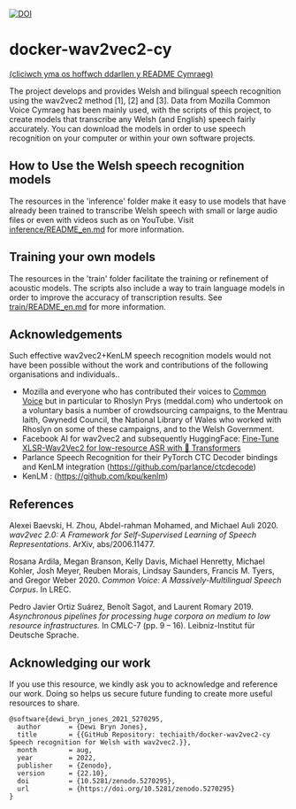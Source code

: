 
[![DOI](https://zenodo.org/badge/DOI/10.5281/zenodo.5270295.svg)](https://doi.org/10.5281/zenodo.5270295)

# docker-wav2vec2-cy

[(cliciwch yma os hoffwch ddarllen y README Cymraeg)](README.md)

The project develops and provides Welsh and bilingual speech recognition using the wav2vec2 method [1], [2] and [3]. Data from Mozilla Common Voice Cymraeg has been mainly used, with the scripts of this project, to create models that transcribe any Welsh (and English) speech fairly accurately. You can download the models in order to use speech recognition on your computer or within your own software projects.

## How to Use the Welsh speech recognition models

The resources in the 'inference' folder make it easy to use models that have already been trained to transcribe Welsh speech with small or large audio files or even with videos such as on YouTube. Visit [inference/README_en.md](inference/README.md) for more information.

## Training your own models

The resources in the 'train' folder facilitate the training or refinement of acoustic models. The scripts also include a way to train language models in order to improve the accuracy of transcription results. See [train/README_en.md](train/README.md) for more information.

## Acknowledgements

Such effective wav2vec2+KenLM speech recognition models would not have been possible without the work and contributions of the following organisations and individuals..

 - Mozilla and everyone who has contributed their voices to [Common Voice](https://commonvoice.mozilla.org/) but in particular to Rhoslyn Prys (meddal.com) who undertook on a voluntary basis a number of crowdsourcing campaigns, to the Mentrau Iaith, Gwynedd Council, the National Library of Wales who worked with Rhoslyn on some of these campaigns, and to the Welsh Government.
 - Facebook AI for wav2vec2 and subsequently HuggingFace: [Fine-Tune XLSR-Wav2Vec2 for low-resource ASR with 🤗 Transformers](https://huggingface.co/blog/fine-tune-xlsr-wav2vec2)
 - Parlance Speech Recognition for their PyTorch CTC Decoder bindings and KenLM integration (https://github.com/parlance/ctcdecode)
 - KenLM : (https://github.com/kpu/kenlm)
 

## References

Alexei Baevski, H. Zhou, Abdel-rahman Mohamed, and Michael Auli 2020. *wav2vec 2.0: A Framework for Self-Supervised Learning of Speech Representations*. ArXiv, abs/2006.11477.

Rosana Ardila, Megan Branson, Kelly Davis, Michael Henretty, Michael Kohler, Josh Meyer, Reuben Morais, Lindsay Saunders, Francis M. Tyers, and Gregor Weber 2020. *Common Voice: A Massively-Multilingual Speech Corpus*. In LREC.

Pedro Javier Ortiz Suárez, Benoît Sagot, and Laurent Romary 2019. *Asynchronous pipelines for processing huge corpora on medium to low resource infrastructures.* In CMLC-7 (pp. 9 – 16). Leibniz-Institut für Deutsche Sprache.


## Acknowledging our work

If you use this resource, we kindly ask you to acknowledge and reference our work. Doing so helps us secure future funding to create more useful resources to share.

```
@software{dewi_bryn_jones_2021_5270295,
  author       = {Dewi Bryn Jones},
  title        = {{GitHub Repository: techiaith/docker-wav2vec2-cy Speech recognition for Welsh with wav2vec2.}},
  month        = aug,
  year         = 2022,
  publisher    = {Zenodo},
  version      = {22.10},
  doi          = {10.5281/zenodo.5270295},
  url          = {https://doi.org/10.5281/zenodo.5270295}
}
```
